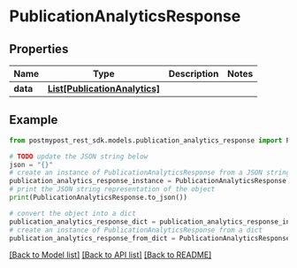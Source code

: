 # PublicationAnalyticsResponse


## Properties

Name | Type | Description | Notes
------------ | ------------- | ------------- | -------------
**data** | [**List[PublicationAnalytics]**](PublicationAnalytics.md) |  | 

## Example

```python
from postmypost_rest_sdk.models.publication_analytics_response import PublicationAnalyticsResponse

# TODO update the JSON string below
json = "{}"
# create an instance of PublicationAnalyticsResponse from a JSON string
publication_analytics_response_instance = PublicationAnalyticsResponse.from_json(json)
# print the JSON string representation of the object
print(PublicationAnalyticsResponse.to_json())

# convert the object into a dict
publication_analytics_response_dict = publication_analytics_response_instance.to_dict()
# create an instance of PublicationAnalyticsResponse from a dict
publication_analytics_response_from_dict = PublicationAnalyticsResponse.from_dict(publication_analytics_response_dict)
```
[[Back to Model list]](../README.md#documentation-for-models) [[Back to API list]](../README.md#documentation-for-api-endpoints) [[Back to README]](../README.md)


